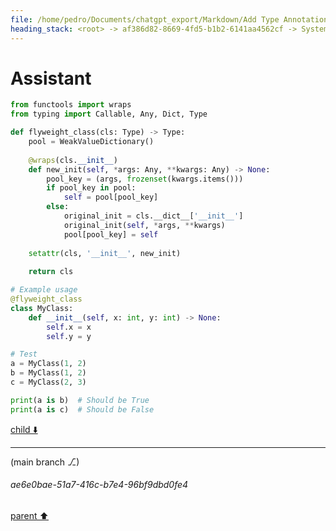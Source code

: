 ```yaml
---
file: /home/pedro/Documents/chatgpt_export/Markdown/Add Type Annotations to Meta.md
heading_stack: <root> -> af386d82-8669-4fd5-b1b2-6141aa4562cf -> System -> c2b49af7-74a2-4c92-a3e7-7d96aa50c9da -> System -> aaa24294-ad58-49fe-afce-ac71c5587460 -> User -> 42890c8a-58d9-4ccd-94b1-4878473cde35 -> Assistant -> 3e355077-7883-441e-a7ef-b2ee760764b2 -> Tool -> 52f1cc39-877e-4d9a-ac1b-c541879a08dd -> Assistant -> aaa297cf-5bd6-4e88-99ad-9565a3dcb295 -> User -> 2bf19926-04c4-4b5a-8ffa-177a1048e973 -> Assistant -> Potential Improvements: -> Alternative Approaches: -> aaa2dc72-e173-4e29-a3bf-a8f3afc99dbc -> User -> eef764cb-fb2f-4404-b894-e7fcc3fb26dc -> Assistant -> aaa22ddd-7040-4e6b-8d0f-1cdaada248a3 -> User -> 6b703758-4354-4dec-94b2-03d23186107e -> Assistant
---
```

# Assistant

```python
from functools import wraps
from typing import Callable, Any, Dict, Type

def flyweight_class(cls: Type) -> Type:
    pool = WeakValueDictionary()
    
    @wraps(cls.__init__)
    def new_init(self, *args: Any, **kwargs: Any) -> None:
        pool_key = (args, frozenset(kwargs.items()))
        if pool_key in pool:
            self = pool[pool_key]
        else:
            original_init = cls.__dict__['__init__']
            original_init(self, *args, **kwargs)
            pool[pool_key] = self
            
    setattr(cls, '__init__', new_init)
    
    return cls

# Example usage
@flyweight_class
class MyClass:
    def __init__(self, x: int, y: int) -> None:
        self.x = x
        self.y = y

# Test
a = MyClass(1, 2)
b = MyClass(1, 2)
c = MyClass(2, 3)

print(a is b)  # Should be True
print(a is c)  # Should be False
```

[child ⬇️](#ae6e0bae-51a7-416c-b7e4-96bf9dbd0fe4)

---

(main branch ⎇)
###### ae6e0bae-51a7-416c-b7e4-96bf9dbd0fe4
[parent ⬆️](#6b703758-4354-4dec-94b2-03d23186107e)
